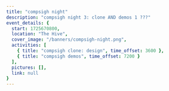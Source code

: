 ```yaml
---
title: "compsigh night"
description: "compsigh night 3: clone AND demos 1 ???"
event_details: {
  start: 1725670800,
  location: "The Hive",
  cover_image: "/banners/compsigh-night.png",
  activities: [
    { title: "compsigh clone: design", time_offset: 3600 },
    { title: "compsigh demos", time_offset: 7200 }
  ],
  pictures: [],
  link: null
}
---
```

